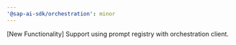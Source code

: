 ```yaml
---
'@sap-ai-sdk/orchestration': minor
---
```


[New Functionality] Support using prompt registry with orchestration client.
